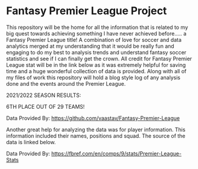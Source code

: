 # Fantasy Premier League Project
 This repository will be the home for all the information that is related to my big quest towards achieving something I have never achieved before..... a Fantasy Premier League title! A combination of love for soccer and data analytics merged at my understanding that it would be really fun and engaging to do my best to analysis trends and understand fantasy soccer statistics and see if I can finally get the crown. All credit for Fantasy Premier League stat will be in the link below as it was extremely helpful for saving time and a huge wonderful collection of data is provided. Along with all of my files of work this repository will hold a blog style log of any analysis done and the events around the Premier League.
 
2021/2022 SEASON RESULTS:

6TH PLACE OUT OF 29 TEAMS!




Data Provided By: https://github.com/vaastav/Fantasy-Premier-League

Another great help for analyzing the data was for player information. This information included their names, positions and squad. The source of the data is linked below.

Data Provided By: https://fbref.com/en/comps/9/stats/Premier-League-Stats
